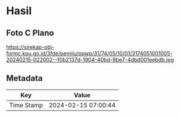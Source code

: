 # Hasil

## Foto C Plano

https://sirekap-obj-formc.kpu.go.id/3fde/pemilu/ppwp/31/74/05/10/01/3174051001005-20240215-022002--f0b2137d-1904-40bd-9be7-4dbd001eebdb.jpg


## Metadata

| Key        | Value               |
| ---------- | ------------------- |
| Time Stamp | 2024-02-15 07:00:44 |




